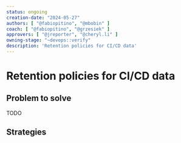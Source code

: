 ```yaml
---
status: ongoing
creation-date: "2024-05-27"
authors: [ "@fabiopitino", "@mbobin" ]
coach: [ "@fabiopitino", "@grzesiek" ]
approvers: [ "@jreporter", "@cheryl.li" ]
owning-stage: "~devops::verify"
description: 'Retention policies for CI/CD data'
---
```


<!-- vale gitlab.FutureTense = NO -->

# Retention policies for CI/CD data

## Problem to solve

TODO 

## Strategies
